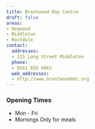 ```yaml
---
title: Brentwood Day Centre
draft: false
areas:
- Heywood
- Middleton
- Rochdale
contact:
  addresses:
  - 115 Long Street Middleton
  phone:
  - 0161 655 4062
  web_addresses:
  - http://www.brentwoodmdc.org
---
```


### Opening Times
* Mon - Fri
* Mornings Only for meals

